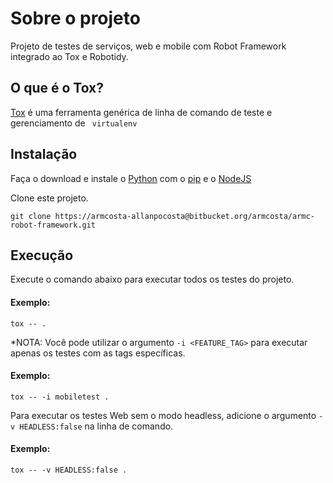 # Sobre o projeto
Projeto de testes de serviços, web e mobile com Robot Framework integrado ao Tox e Robotidy.

## O que é o Tox?
[Tox](https://tox.wiki/en/latest/#what-is-tox) é uma ferramenta genérica de linha de comando de teste e gerenciamento de ```
virtualenv```

## Instalação
Faça o download e instale o [Python](https://www.python.org/) com o [pip](https://pip.pypa.io) e o [NodeJS](https://nodejs.org/en/)

Clone este projeto.
```
git clone https://armcosta-allanpocosta@bitbucket.org/armcosta/armc-robot-framework.git
```

## Execução
Execute o comando abaixo para executar todos os testes do projeto.
#### Exemplo:
```tox -- .```

*NOTA: Você pode utilizar o argumento ```-i <FEATURE_TAG>``` para executar apenas os testes com as tags específicas.

#### Exemplo:
```tox -- -i mobiletest .```

Para executar os testes Web sem o modo headless, adicione o argumento ```-v HEADLESS:false``` na linha de comando.

#### Exemplo:
```tox -- -v HEADLESS:false .```
